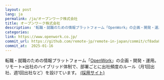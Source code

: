 ```yaml
---
layout: post
lang: ja
permalink: /ja/オープンワーク株式会社
title: オープンワーク株式会社
description: '転職・就職のための情報プラットフォーム「OpenWork」の企画・開発・運用。リモート×出社のハイブリッド体制で、部署ごとに出社頻度のルール（月1回出社、週1回出社など）を設けています。 (採用サイト)'
categories: 
link: https://www.openwork.co.jp/
commit_url: https://github.com/remote-jp/remote-in-japan/commit/cf8ada8eae0f29603e476cd235d4527e9ea268e4
commit_at:  2025-01-16
---
```


<p>転職・就職のための情報プラットフォーム「<a href="https://www.openwork.jp/">OpenWork</a>」の企画・開発・運用。リモート×出社のハイブリッド体制で、部署ごとに出社頻度のルール（月1回出社、週1回出社など）を設けています。 <a href="https://www.openwork.co.jp/recruit/">(採用サイト)</a></p>

